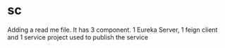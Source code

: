 # sc

Adding a read me file.
It has 3 component. 1 Eureka Server, 1 feign client and 1 service project used to publish the service
